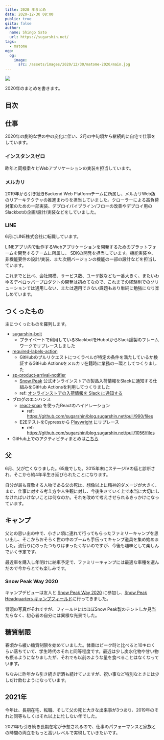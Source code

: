 ```yaml
---
title: 2020 年まとめ
date: 2020-12-30 08:00
public: true
qiita: false
author:
  name: Shingo Sato
  url: https://sugarshin.net/
tags:
  - matome
ogp:
  og:
    image:
      src: /assets/images/2020/12/30/matome-2020/main.jpg
---
```


![](/assets/images/2020/12/30/matome-2020/main.jpg)

2020年のまとめを書きます。

## 目次

## 仕事

2020年の劇的な世の中の変化に伴い、2月の中旬頃から継続的に自宅で仕事をしています。

### インスタンスゼロ

昨年と同様粛々とWebアプリケーションの実装を担当しています。

### メルカリ

2019年から引き続きBackend Web Platformチームに所属し、メルカリWeb版のリアーキテクチャの推進まわりを担当していました。クローラーによる高負荷対策のための一部実装、デプロイパイプライン/フローの改善やデプロイ用のSlackbotの企画/設計/実装などをしていました。

### LINE

6月にLINE株式会社に転職しています。

LINEアプリ内で動作するWebアプリケーションを開発するためのプラットフォームを開発するチームに所属し、 SDKの開発を担当しています。機能実装や、非機能要件の設計/実装、また次期バージョンの機能の一部の設計などを担当しています。

これまでと比べ、会社規模、サービス数、ユーザ数なども一番大きく、またいわゆるデベロッパープロダクトの開発は初めてなので、これまでの経験則でのソリューションでは通用しない、または適用できない課題もあり単純に勉強になり楽しめています。

## つくったもの

主につくったものを羅列します。

- [sugarshin-bolt](https://github.com/sugarshin/sugarshin-bolt)
  - プライベートで利用しているSlackbotをHubotからSlack謹製のフレームワークでリプレースしました
- [required-labels-action](https://github.com/sugarshin/required-labels-action)
  - GitHubのプルリクエストにつくラベルが特定の条件を満たしているか検証するGitHub Actionsをメルカリ在籍時に業務の一環としてつくりました
- [sp-product-arrival-notifier](https://github.com/sugarshin/sp-product-arrival-notifier)
  - [Snow Peak](https://www.snowpeak.co.jp/) 公式オンラインストアの製品入荷情報をSlackに通知する仕組みをGitHub Actionsを利用してつくりました
  - ref: [オンラインストアの入荷情報を Slack に通知する](/2020/08/26/sp-product-arrival-notifier/)
- ブログのエンハンス
  - [react-snap](https://github.com/stereobooster/react-snap) を使ったReactのハイドレーション
    - ref: https://github.com/sugarshin/blog.sugarshin.net/pull/990/files
  - E2EテストをCypressから [Playwright](https://playwright.dev/) にリプレース
    - ref: https://github.com/sugarshin/blog.sugarshin.net/pull/1056/files
- GitHub上でのアクティビティまとめは[こちら](/search/?q=%5BMonthly%20report%5D%202020)

## 父

6月、父が亡くなりました。65歳でした。2015年末にステージIVの癌と診断され、そこから約4年半生き延びられたことになります。

自分が最も尊敬する人物である父の死は、想像以上に精神的ダメージが大きく、また、仕事に対する考え方や人生観に対し、今後生きていく上で本当に大切にしなければいけないことは何なのか。それを改めて考えさせられるきっかけになっています。

## キャンプ

父との思い出の中で、小さい頃に連れて行ってもらったファミリーキャンプを思い出し、そこからおそらく世の中のブームも手伝ってキャンプ道具を集め始めました。流行りにのったつもりはまったくないのですが、今後も趣味として楽しんでいく予定です。

最近車を購入し年明けに納車予定で、ファミリーキャンプには最適な車種を選んだので今からとても楽しみです。

### Snow Peak Way 2020

キャンプデビューは友人と [Snow Peak Way 2020](https://www.snowpeak.co.jp/event/spw/) に参加し、[Snow Peak Headquarters キャンプフィールド](https://sbs.snowpeak.co.jp/headquarters/camp/)に行ってきました。

冒頭の写真がそれですが、フィールドにはほぼSnow Peak製のテントしか見当たらなく、初心者の自分には異様な光景でした。

## 糖質制限

春頃から緩い糖質制限を始めていました。体重はピーク時と比べると10キロくらい落ちていて、学生時代のそれと同等程度です。最近は少し炭水化物や甘い物も摂るようになりましたが、それでも以前のような量を食べることはなくなっています。

ちなみに昨年から引き続き断酒も続けていますが、祝い事など特別なときには少しだけ飲むようになっています。

## 2021年

今年は、長期在宅、転職、そして父の死と大きな出来事が3つあり、2019年のそれと同等もしくはそれ以上に忙しない年でした。

2021年も引き続き長期在宅が予想されるので、仕事のパフォーマンスと家族との時間の両立をもっと高いレベルで実現していきたいです。
